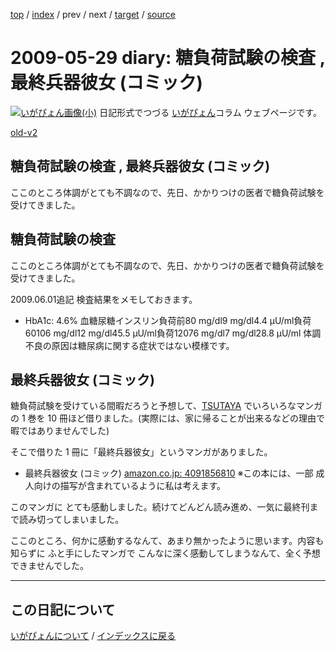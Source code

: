 [top](https://igapyon.github.io/diary/) 
 / [index](https://igapyon.github.io/diary/2009/index.html) 
 / prev 
 / next 
 / [target](https://igapyon.github.io/diary/2009/ig090529.html) 
 / [source](https://github.com/igapyon/diary/blob/gh-pages/2009/ig090529.html.src.md) 

2009-05-29 diary: 糖負荷試験の検査 , 最終兵器彼女 (コミック)
=====================================================================================================
[![いがぴょん画像(小)](https://igapyon.github.io/diary/images/iga200306s.jpg "いがぴょん")](https://igapyon.github.io/diary/memo/memoigapyon.html) 日記形式でつづる [いがぴょん](https://igapyon.github.io/diary/memo/memoigapyon.html)コラム ウェブページです。

[old-v2](ig090529-orig.html)

## 糖負荷試験の検査 , 最終兵器彼女 (コミック)

ここのところ体調がとても不調なので、先日、かかりつけの医者で糖負荷試験を受けてきました。

## 糖負荷試験の検査

ここのところ体調がとても不調なので、先日、かかりつけの医者で糖負荷試験を受けてきました。

2009.06.01追記 検査結果をメモしておきます。

* HbA1c: 4.6%
血糖尿糖インスリン負荷前80 mg/dl9 mg/dl4.4 μU/ml負荷60106 mg/dl12 mg/dl45.5 μU/ml負荷12076 mg/dl7 mg/dl28.8 μU/ml
体調不良の原因は糖尿病に関する症状ではない模様です。

## 最終兵器彼女 (コミック)

糖負荷試験を受けている間暇だろうと予想して、[TSUTAYA](http://www.tsutaya.co.jp/) でいろいろなマンガの 1 巻を 10 冊ほど借りました。(実際には、家に帰ることが出来るなどの理由で暇ではありませんでした)

そこで借りた 1 冊に「最終兵器彼女」というマンガがありました。

* 最終兵器彼女 (コミック)
  [amazon.co.jp: 4091856810](http://www.amazon.co.jp/exec/obidos/ASIN/4091856810/igapyondiary-22)
  ※この本には、一部 成人向けの描写が含まれているように私は考えます。

このマンガに とても感動しました。続けてどんどん読み進め、一気に最終刊まで読み切ってしまいました。

ここのところ、何かに感動するなんて、あまり無かったように思います。内容も知らずに ふと手にしたマンガで こんなに深く感動してしまうなんて、全く予想できませんでした。


----------------------------------------------------------------------------------------------------

## この日記について
[いがぴょんについて](https://igapyon.github.io/diary/memo/memoigapyon.html) / [インデックスに戻る](https://igapyon.github.io/diary/idxall.html)
